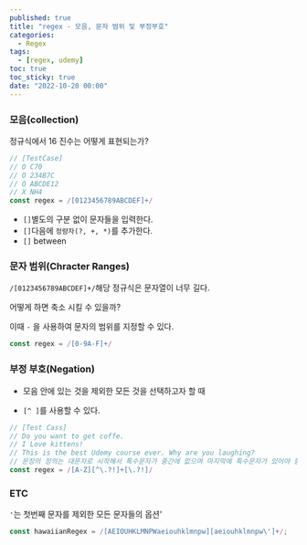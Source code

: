 ```yaml
---
published: true
title: "regex - 모음, 문자 범위 및 부정부호"
categories:
  - Regex
tags:
  - [regex, udemy]
toc: true
toc_sticky: true
date: "2022-10-20 00:00"
---
```


### 모음(collection)

정규식에서 16 진수는 어떻게 표현되는가?

```js
// [TestCase]
// O C70
// O 234B7C
// O ABCDE12
// X NH4
const regex = /[0123456789ABCDEF]+/
```

* `[]`별도의 구분 없이 문자들을 입력한다.
* `[]`다음에 `정량자(?, +, *)`를 추가한다.
* `[]` between

### 문자 범위(Chracter Ranges)

`/[0123456789ABCDEF]+/`해당 정규식은 문자열이 너무 길다.

어떻게 하면 축소 시킬 수 있을까?

이때 `-` 을 사용하여 문자의 범위를 지정할 수 있다.

```js
const regex = /[0-9A-F]+/
```

### 부정 부호(Negation)

* 모음 안에 있는 것을 제외한 모든 것을 선택하고자 할 때

* `[^ ]`를 사용할 수 있다.

```js
// [Test Cass]
// Do you want to get coffe.
// I Love kittens!
// This is the best Udemy course ever. Why are you laughing?
// 문장의 정의는 대문자로 시작해서 특수문자가 중간에 없으며 마지막에 특수문자가 있어야 함
const regex = /[A-Z][^\.?!]+[\.?!]/
```

### ETC

`'`는 첫번째 문자를 제외한 모든 문자들의 옵션'

```js
const hawaiianRegex = /[AEIOUHKLMNPWaeiouhklmnpw][aeiouhklmnpw\']+/;
```

